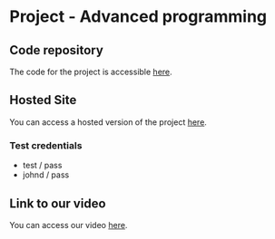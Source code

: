 # Project - Advanced programming

## Code repository

The code for the project is accessible [here](https://github.com/chloestephan/ST2APR_2023_Employees_JDBC_TODO).


## Hosted Site

You can access a hosted version of the project [here](https://gift-advanced-programming-production.up.railway.app).


### Test credentials

- test / pass
- johnd / pass


## Link to our video

You can access our video [here](https://www.youtube.com/watch?v=EB2WePUYHaw).

